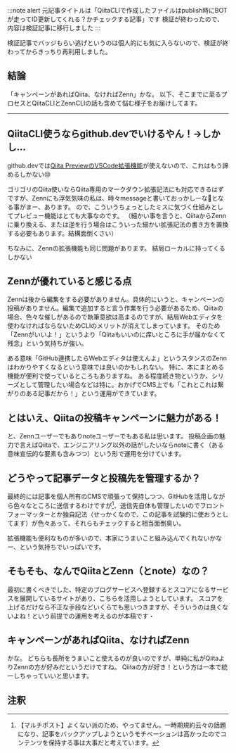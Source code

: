 
:::note alert
元記事タイトルは「QiitaCLIで作成したファイルはpublish時にBOTが走ってID更新してくれる？かチェックする記事」です
検証が終わったので、内容は検証記事に移行しました
:::

検証記事でバッジもらい逃げというのは個人的にも気に入らないので、検証が終わってからきっちり再利用しました。

## 結論
「キャンペーンがあればQiita、なければZenn」かな。
以下、そこまでに至るプロセスとQiitaCLIとZennCLIの話も含めて悩む様子をお届けしてます。

---

## QiitaCLI使うならgithub.devでいけるやん！→しかし…
github.devでは[Qiita PreviewのVSCode拡張機能](https://marketplace.visualstudio.com/items?itemName=ryokat3.vscode-qiita-markdown-preview)が使えないので、これはもう諦めるしかない😢

ゴリゴリのQiita使いならQiita専用のマークダウン拡張記法にも対応できるはずですが、Zennにも浮気気味の私は、時々messageと書いておっかしーな🤔となる事がまー、あります。
ので、こういうちょっとしたミスに気づく仕組みとしてプレビュー機能はとても大事なのです。
（細かい事を言うと、QiitaからZennに乗り換える、または逆を行う場合はこういった細かい拡張記法の書き方を置換する必要もあります。結構面倒くさい）

ちなみに、Zennの拡張機能も同じ問題があります。
結局ローカルに持ってくるしかない

## Zennが優れていると感じる点
Zennは後から編集をする必要がありません。具体的にいうと、キャンペーンの投稿がありません。編集で追加すると言う作業を行う必要があるため、Qiitaの場合、色々な催しがあるので執筆意欲は高まるのですが、結局Webエディタを使わなければならないためCLIのメリットが消えてしまっています。
そのため「Zennがいいよ！」というより「Qiitaもいいのに痒いところに手が届かなくて残念」という気持ちが強い。

ある意味「GitHub連携したらWebエディタは使えんよ」というスタンスのZennはわかりやすくなるという意味では良いのかもしれない。
特に、本にまとめる機能が便利で使っているところもありますね。
ある程度続き物というか、シリーズとして管理したい場合などは特に。おかげでCMS上でも「これとこれは繋がりのある記事だから！」という運用ができています。

## とはいえ、Qiitaの投稿キャンペーンに魅力がある！
と、Zennユーザーでもありnoteユーザーでもある私は思います。
投稿企画の魅力で言えばQiitaで、エンジニアリング以外の話がしたいならnoteに書く（ある意味宣伝的な要素も含みつつ）という形で運用を分けています。

## どうやって記事データと投稿先を管理するか？
最終的には記事を個人所有のCMSで頑張って保持しつつ、GitHubを活用しながら色々なところに送信するわけですが[^1]、送信先自体も管理したいのでフロントフォーマッターとか独自記法（せっかくなので、この記事を試験的に使おうとしてます）が色々あって、それらもチェックすると相当面倒臭い。

拡張機能も便利なものが多いので、本家にうまいこと組み込んでくれないかなー、という気持ちでいっぱいです。

## そもそも、なんでQiitaとZenn（とnote）なの？
最初に書くべきでした、特定のブログサービスへ登録するとスコアになるサービスを展開しているサイトがあり、こちらを活用しようとしています。
スコアを上げるだけなら不正な手段などいくらでも思いつきますが、そういうのは良くないよね！という前提での運用を考えるのが本稿です・

## キャンペーンがあればQiita、なければZenn
かな。
どちらも長所をうまいこと使えるのが良いのですが、単純に私がQiitaよりZennの方が好みだというだけですね。
Qiitaの方が好き！という方は一本で統一しちゃっていいと思います。

## 注釈
[^1]: 【マルチポスト】よくない派のため、やってません。一時期規約云々の話題になり、記事をバックアップしようというモチベーションは高かったのでコンテンツを保持する事は大事だと考えています。
